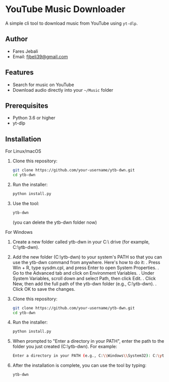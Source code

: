 # YouTube Music Downloader

A simple cli tool to download music from YouTube using `yt-dlp`.

## Author
- Fares Jebali
- Email: fjbeli39@gmail.com

## Features
- Search for music on YouTube
- Download audio directly into your `~/Music` folder

## Prerequisites
- Python 3.6 or higher
- yt-dlp

## Installation
For Linux/macOS
1. Clone this repository:
   ```bash
   git clone https://github.com/your-username/ytb-dwn.git
   cd ytb-dwn
   ```
2. Run the installer:
   ```bash
   python install.py
   ```

3. Use the tool:
   ```bash
   ytb-dwn
   ```
   (you can delete the ytb-dwn folder now)
   
For Windows
1. Create a new folder called ytb-dwn in your C:\ drive (for example, C:\ytb-dwn).
   
2. Add the new folder (C:\ytb-dwn) to your system's PATH so that you can use the ytb-dwn command from anywhere. Here's how to do it:
.  Press Win + R, type sysdm.cpl, and press Enter to open System Properties.
.  Go to the Advanced tab and click on Environment Variables.
.  Under System Variables, scroll down and select Path, then click Edit.
.  Click New, then add the full path of the ytb-dwn folder (e.g., C:\ytb-dwn).
.  Click OK to save the changes.

4. Clone this repository:
   ```bash
   git clone https://github.com/your-username/ytb-dwn.git
   cd ytb-dwn
   ```
5. Run the installer:
   ```bash
   python install.py
   ```
6. When prompted to "Enter a directory in your PATH", enter the path to the folder you just created (C:\ytb-dwn). For example:
   ```bash
   Enter a directory in your PATH (e.g., C:\\Windows\\System32): C:\ytb-dwn
   ```
7. After the installation is complete, you can use the tool by typing:
   ```bash
   ytb-dwn
   ```
